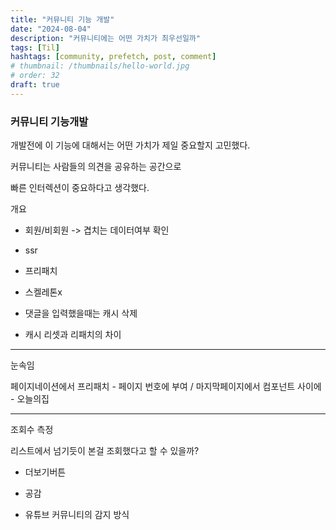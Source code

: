 ```yaml
---
title: "커뮤니티 기능 개발"
date: "2024-08-04"
description: "커뮤니티에는 어떤 가치가 최우선일까"
tags: [Til]
hashtags: [community, prefetch, post, comment]
# thumbnail: /thumbnails/hello-world.jpg
# order: 32
draft: true
---
```


### 커뮤니티 기능개발

개발전에 이 기능에 대해서는 어떤 가치가 제일 중요할지 고민했다.

커뮤니티는 사람들의 의견을 공유하는 공간으로

빠른 인터렉션이 중요하다고 생각했다.

개요

- 회원/비회원 -> 겹치는 데이터여부 확인

- ssr

- 프리패치

- 스켈레톤x

- 댓글을 입력했을때는 캐시 삭제

- 캐시 리셋과 리패치의 차이

---

눈속임

페이지네이션에서 프리패치 - 페이지 번호에 부여 / 마지막페이지에서 컴포넌트 사이에 - 오늘의집

---

조회수 측정

리스트에서 넘기듯이 본걸 조회했다고 할 수 있을까?

- 더보기버튼

- 공감

- 유튜브 커뮤니티의 감지 방식
